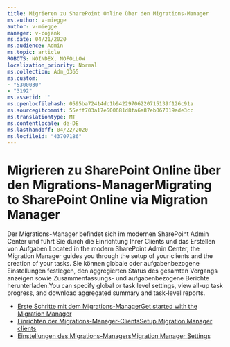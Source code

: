 ```yaml
---
title: Migrieren zu SharePoint Online über den Migrations-Manager
ms.author: v-miegge
author: v-miegge
manager: v-cojank
ms.date: 04/21/2020
ms.audience: Admin
ms.topic: article
ROBOTS: NOINDEX, NOFOLLOW
localization_priority: Normal
ms.collection: Adm_O365
ms.custom:
- "5300030"
- "3192"
ms.assetid: ''
ms.openlocfilehash: 0595ba72414dc1b94229706220715139f126c91a
ms.sourcegitcommit: 55eff703a17e500681d8fa6a87eb067019ade3cc
ms.translationtype: MT
ms.contentlocale: de-DE
ms.lasthandoff: 04/22/2020
ms.locfileid: "43707186"
---
```

# <a name="migrating-to-sharepoint-online-via-migration-manager"></a><span data-ttu-id="c4259-102">Migrieren zu SharePoint Online über den Migrations-Manager</span><span class="sxs-lookup"><span data-stu-id="c4259-102">Migrating to SharePoint Online via Migration Manager</span></span>

<span data-ttu-id="c4259-103">Der Migrations-Manager befindet sich im modernen SharePoint Admin Center und führt Sie durch die Einrichtung Ihrer Clients und das Erstellen von Aufgaben.</span><span class="sxs-lookup"><span data-stu-id="c4259-103">Located in the modern SharePoint Admin Center, the Migration Manager guides you through the setup of your clients and the creation of your tasks.</span></span> <span data-ttu-id="c4259-104">Sie können globale oder aufgabenbezogene Einstellungen festlegen, den aggregierten Status des gesamten Vorgangs anzeigen sowie Zusammenfassungs- und aufgabenbezogene Berichte herunterladen.</span><span class="sxs-lookup"><span data-stu-id="c4259-104">You can specify global or task level settings, view all-up task progress, and download aggregated summary and task-level reports.</span></span>

* [<span data-ttu-id="c4259-105">Erste Schritte mit dem Migrations-Manager</span><span class="sxs-lookup"><span data-stu-id="c4259-105">Get started with the Migration Manager</span></span>](https://docs.microsoft.com/sharepointmigration/mm-get-started)
* [<span data-ttu-id="c4259-106">Einrichten der Migrations-Manager-Clients</span><span class="sxs-lookup"><span data-stu-id="c4259-106">Setup Migration Manager clients</span></span>](https://docs.microsoft.com/sharepointmigration/mm-setup-clients)
* [<span data-ttu-id="c4259-107">Einstellungen des Migrations-Managers</span><span class="sxs-lookup"><span data-stu-id="c4259-107">Migration Manager Settings</span></span>](https://docs.microsoft.com/sharepointmigration/mm-settings)